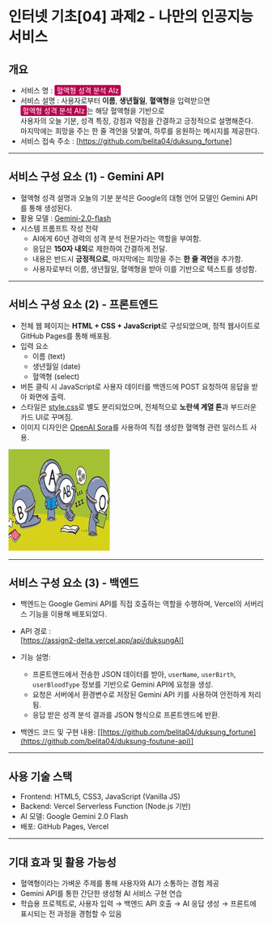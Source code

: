 # 인터넷 기초[04] 과제2 - 나만의 인공지능 서비스

## 개요
- 서비스 명 : <span style="background-color:rgb(182,0,80); color:white; padding: 2px 4px; border-radius: 3px;">혈액형 성격 분석 AIz</span>
- 서비스 설명 : 사용자로부터 **이름**, **생년월일**, **혈액형**을 입력받으면  
  <span style="background-color:rgb(182,0,80); color:white; padding: 2px 4px; border-radius: 3px;">혈액형 성격 분석 AIz</span>는 해당 혈액형을 기반으로  
  사용자의 오늘 기분, 성격 특징, 강점과 약점을 간결하고 긍정적으로 설명해준다.  
  마지막에는 희망을 주는 한 줄 격언을 덧붙여, 하루를 응원하는 메시지를 제공한다.
- 서비스 접속 주소 : [https://github.com/belita04/duksung_fortune]


---

## 서비스 구성 요소 (1) - Gemini API
- 혈액형 성격 설명과 오늘의 기분 분석은 Google의 대형 언어 모델인 Gemini API를 통해 생성된다.
- 활용 모델 : [Gemini-2.0-flash](https://cloud.google.com/vertex-ai/generative-ai/docs/models/gemini/2-0-flash?hl=ko)
- 시스템 프롬프트 작성 전략
  - AI에게 60년 경력의 성격 분석 전문가라는 역할을 부여함.
  - 응답은 **150자 내외**로 제한하여 간결하게 전달.
  - 내용은 반드시 **긍정적으로**, 마지막에는 희망을 주는 **한 줄 격언**을 추가함.
  - 사용자로부터 이름, 생년월일, 혈액형을 받아 이를 기반으로 텍스트를 생성함.

---

## 서비스 구성 요소 (2) - 프론트엔드

- 전체 웹 페이지는 **HTML + CSS + JavaScript**로 구성되었으며, 정적 웹사이트로 GitHub Pages를 통해 배포됨.
- 입력 요소
  - 이름 (text)
  - 생년월일 (date)
  - 혈액형 (select)
- 버튼 클릭 시 JavaScript로 사용자 데이터를 백엔드에 POST 요청하여 응답을 받아 화면에 출력.
- 스타일은 [style.css](./style.css)로 별도 분리되었으며, 전체적으로 **노란색 계열 톤**과 부드러운 카드 UI로 꾸며짐.
- 이미지 디자인은 [OpenAI Sora](https://openai.com/sora)를 사용하여 직접 생성한 혈액형 관련 일러스트 사용.
  
<img src="./images/ABO.jpg" width="200px" height="200px" alt="혈액형 캐릭터 이미지"/>

---

## 서비스 구성 요소 (3) - 백엔드

- 백엔드는 Google Gemini API를 직접 호출하는 역할을 수행하며, Vercel의 서버리스 기능을 이용해 배포되었다.
- API 경로 :  
  [https://assign2-delta.vercel.app/api/duksungAI]
- 기능 설명:
  - 프론트엔드에서 전송한 JSON 데이터를 받아, `userName`, `userBirth`, `userBloodType` 정보를 기반으로 Gemini API에 요청을 생성.
  - 요청은 서버에서 환경변수로 저장된 Gemini API 키를 사용하여 안전하게 처리됨.
  - 응답 받은 성격 분석 결과를 JSON 형식으로 프론트엔드에 반환.

- 백엔드 코드 및 구현 내용:
[[https://github.com/belita04/duksung_fortune](https://github.com/belita04/duksung-foutune-api)]


---

## 사용 기술 스택
- Frontend: HTML5, CSS3, JavaScript (Vanilla JS)
- Backend: Vercel Serverless Function (Node.js 기반)
- AI 모델: Google Gemini 2.0 Flash
- 배포: GitHub Pages, Vercel

---

## 기대 효과 및 활용 가능성
- 혈액형이라는 가벼운 주제를 통해 사용자와 AI가 소통하는 경험 제공
- Gemini API를 통한 간단한 생성형 AI 서비스 구현 연습
- 학습용 프로젝트로, 사용자 입력 → 백엔드 API 호출 → AI 응답 생성 → 프론트에 표시되는 전 과정을 경험할 수 있음
